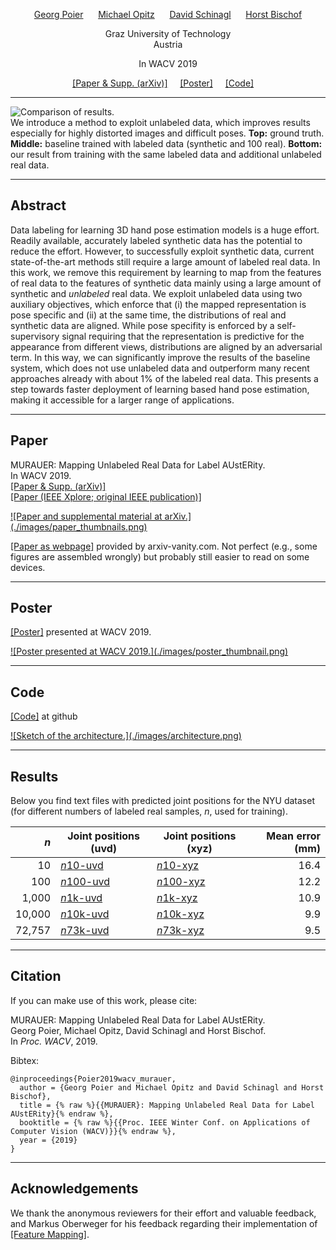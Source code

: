 <p>
<center><a href="https://poier.github.io">Georg Poier</a>&nbsp;&nbsp;&nbsp;&nbsp;&nbsp;
<a href="https://www.tugraz.at/institute/icg/research/team-bischof/lrs/people/opitz">Michael Opitz</a>&nbsp;&nbsp;&nbsp;&nbsp;&nbsp;
<a href="https://www.tugraz.at/institute/icg/research/team-bischof/lrs/people/schinagl">David Schinagl</a>&nbsp;&nbsp;&nbsp;&nbsp;&nbsp;
<a href="https://www.tugraz.at/institute/icg/research/team-bischof/people/team-about/horst-bischof">Horst Bischof</a></center>
</p>

<p>
<center>Graz University of Technology</center>  
<center>Austria</center>
</p>

<p>
<center>In WACV 2019</center>
</p>

<p>
<center>
<a href="https://arxiv.org/abs/1811.09497">[Paper &amp; Supp. (arXiv)]</a>&nbsp;&nbsp;&nbsp;&nbsp;
<a href="./documents/poier2019wacv_poster.pdf">[Poster]</a>&nbsp;&nbsp;&nbsp;&nbsp;
<a href="https://github.com/poier/murauer">[Code]</a>&nbsp;&nbsp;&nbsp;&nbsp;
</center>
</p>

---

![Comparison of results.](./images/result_comparison.png)  
We introduce a method to exploit unlabeled data, which improves results 
especially for highly distorted images and difficult poses. 
**Top:** ground truth. **Middle:** baseline trained with labeled data (synthetic and 100 real). 
**Bottom:** our result from training with the same labeled data and additional unlabeled real data.

---

## Abstract
Data labeling for learning 3D hand pose estimation models is a huge effort. 
Readily available, accurately labeled synthetic data has the potential to reduce the effort. 
However, to successfully exploit synthetic data, current state-of-the-art methods 
still require a large amount of labeled real data. 
In this work, we remove this requirement by learning to map from the features of 
real data to the features of synthetic data mainly using a large amount of 
synthetic and *unlabeled* real data. We exploit unlabeled data using two auxiliary objectives, 
which enforce that (i) the mapped representation is pose specific and (ii) at the same time, 
the distributions of real and synthetic data are aligned. 
While pose specifity is enforced by a self-supervisory signal requiring that 
the representation is predictive for the appearance from different views, 
distributions are aligned by an adversarial term. 
In this way, we can significantly improve the results of the baseline system, 
which does not use unlabeled data and outperform many recent approaches already 
with about 1% of the labeled real data. 
This presents a step towards faster deployment of learning based hand pose estimation, 
making it accessible for a larger range of applications.

---

## Paper

MURAUER: Mapping Unlabeled Real Data for Label AUstERity.  
In WACV 2019.  
<a href="https://arxiv.org/abs/1811.09497">[Paper &amp; Supp. (arXiv)]</a>  
<a href="https://ieeexplore.ieee.org/document/8658723">[Paper (IEEE Xplore; original IEEE publication)]</a>

<a href="https://arxiv.org/abs/1811.09497">
![Paper and supplemental material at arXiv.](./images/paper_thumbnails.png)</a>

[[Paper as webpage]](https://www.arxiv-vanity.com/papers/1811.09497/) provided by 
arxiv-vanity.com. 
Not perfect (e.g., some figures are assembled wrongly) 
but probably still easier to read on some devices.

---

## Poster

<a href="./documents/poier2019wacv_poster.pdf">[Poster]</a> presented at WACV 2019.  

<a href="./documents/poier2019wacv_poster.pdf">
![Poster presented at WACV 2019.](./images/poster_thumbnail.png)</a>

---

## Code

[[Code]](https://github.com/poier/murauer) at github  

<a href="https://github.com/poier/murauer">
![Sketch of the architecture.](./images/architecture.png)</a>

---

## Results

Below you find text files with predicted joint positions for the NYU dataset 
(for different numbers of labeled real samples, *n*, used for training).

*n* 	| Joint positions (uvd) | Joint positions (xyz) | Mean error (mm)
---: | --- | --- | ---: 
10  	| [*n*10-uvd](https://github.com/poier/murauer/tree/master/results/joint_pos_murauer_n10_wacv_uvd.txt) | [*n*10-xyz](https://github.com/poier/murauer/tree/master/results/joint_pos_murauer_n10_wacv_xyz.txt) | 16.4
100  	| [*n*100-uvd](https://github.com/poier/murauer/tree/master/results/joint_pos_murauer_n100_wacv_uvd.txt) | [*n*100-xyz](https://github.com/poier/murauer/tree/master/results/joint_pos_murauer_n100_wacv_xyz.txt) | 12.2
1,000  	| [*n*1k-uvd](https://github.com/poier/murauer/tree/master/results/joint_pos_murauer_n1000_wacv_uvd.txt) | [*n*1k-xyz](https://github.com/poier/murauer/tree/master/results/joint_pos_murauer_n1000_wacv_xyz.txt) | 10.9
10,000  | [*n*10k-uvd](https://github.com/poier/murauer/tree/master/results/joint_pos_murauer_n10000_wacv_uvd.txt) | [*n*10k-xyz](https://github.com/poier/murauer/tree/master/results/joint_pos_murauer_n10000_wacv_xyz.txt) | 9.9
72,757  | [*n*73k-uvd](https://github.com/poier/murauer/tree/master/results/joint_pos_murauer_n72757_wacv_uvd.txt) | [*n*73k-xyz](https://github.com/poier/murauer/tree/master/results/joint_pos_murauer_n72757_wacv_xyz.txt) | 9.5

---

## Citation
If you can make use of this work, please cite:

MURAUER: Mapping Unlabeled Real Data for Label AUstERity.  
Georg Poier, Michael Opitz, David Schinagl and Horst Bischof.  
In *Proc. WACV*, 2019.

Bibtex:
```
@inproceedings{Poier2019wacv_murauer,  
  author = {Georg Poier and Michael Opitz and David Schinagl and Horst Bischof},  
  title = {% raw %}{{MURAUER}: Mapping Unlabeled Real Data for Label AUstERity}{% endraw %},  
  booktitle = {% raw %}{{Proc. IEEE Winter Conf. on Applications of Computer Vision (WACV)}}{% endraw %},  
  year = {2019}
}
```

---

## Acknowledgements
We thank the anonymous reviewers for their effort and valuable feedback, and
Markus Oberweger for his feedback regarding their implementation of 
[[Feature Mapping]](https://arxiv.org/abs/1712.03904).


